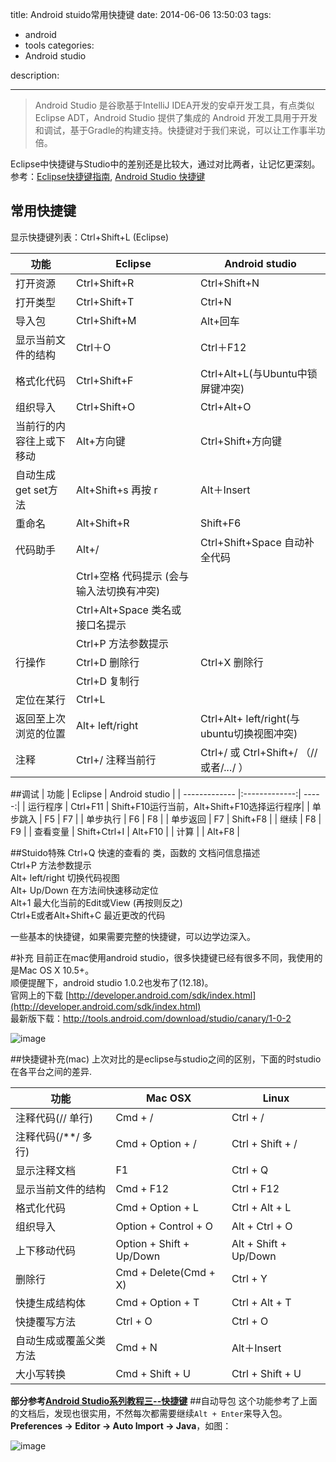 title: Android stuido常用快捷键
date: 2014-06-06 13:50:03
tags:
- android
- tools
categories:
- Android studio

description:
    
---
> Android Studio 是谷歌基于IntelliJ IDEA开发的安卓开发工具，有点类似 Eclipse ADT，Android Studio 提供了集成的 Android 开发工具用于开发和调试，基于Gradle的构建支持。快捷键对于我们来说，可以让工作事半功倍。  

Eclipse中快捷键与Studio中的差别还是比较大，通过对比两者，让记忆更深刻。  
参考：[Eclipse快捷键指南](http://baike.baidu.com/view/2287016.htm),
[Android Studio 快捷键](http://www.eoeandroid.com/forum.php?mod=viewthread&tid=276107)
## 常用快捷键
显示快捷键列表：Ctrl+Shift+L (Eclipse)  

功能 | Eclipse | Android studio
----|------|----
打开资源 | Ctrl+Shift+R  | Ctrl+Shift+N
打开类型 | Ctrl+Shift+T  | Ctrl+N
导入包 | Ctrl+Shift+M  | Alt+回车
显示当前文件的结构 | Ctrl＋O  | Ctrl＋F12
格式化代码 | Ctrl+Shift+F  | Ctrl+Alt+L(与Ubuntu中锁屏键冲突)
组织导入 | Ctrl+Shift+O  | Ctrl+Alt+O
当前行的内容往上或下移动 | Alt+方向键  | Ctrl+Shift+方向键
自动生成get set方法 | Alt+Shift+s 再按 r  | Alt＋Insert
重命名 | Alt+Shift+R | Shift+F6
代码助手 | Alt+/  | Ctrl+Shift+Space 自动补全代码
||Ctrl+空格 代码提示 (会与输入法切换有冲突)
||Ctrl+Alt+Space 类名或接口名提示
||Ctrl+P 方法参数提示
行操作 | Ctrl+D 删除行 | Ctrl+X 删除行
||Ctrl+D 复制行
定位在某行 | Ctrl+L | 
返回至上次浏览的位置 | Alt+ left/right   | Ctrl+Alt+ left/right(与ubuntu切换视图冲突)
注释 | Ctrl+/ 注释当前行  | Ctrl+/ 或 Ctrl+Shift+/ （// 或者/*...*/ ）

##调试
| 功能        | Eclipse          | Android studio  |
| ------------- |:-------------:| -----:|
| 运行程序     | Ctrl+F11 | Shift+F10运行当前，Alt+Shift+F10选择运行程序|
| 单步跳入     | F5      |   F7 |
| 单步执行 | F6      |    F8 |
| 单步返回     | F7      |   Shift+F8 |
| 继续 | F8      |    F9 |
| 查看变量      | Shift+Ctrl+I      |   Alt+F10 |
| 计算 |       |    Alt+F8 |

##Stuido特殊
Ctrl+Q    快速的查看的 类，函数的 文档问信息描述  
Ctrl+P 方法参数提示  
Alt+ left/right 切换代码视图  
Alt+ Up/Down 在方法间快速移动定位  
Alt+1 最大化当前的Edit或View (再按则反之)  
Ctrl+E或者Alt+Shift+C 最近更改的代码  

一些基本的快捷键，如果需要完整的快捷键，可以边学边深入。

#补充
目前正在mac使用android studio，很多快捷键已经有很多不同，我使用的是Mac OS X 10.5+。  
顺便提醒下，android studio 1.0.2也发布了(12.18)。  
官网上的下载 [http://developer.android.com/sdk/index.html](http://developer.android.com/sdk/index.html)  
最新版下载：[http://tools.android.com/download/studio/canary/1-0-2
](http://tools.android.com/download/studio/canary/1-0-2
)

![image](http://pic.yupoo.com/yeungeek/Ejh26v9O/medish.jpg)

##快捷键补充(mac) 
上次对比的是eclipse与studio之间的区别，下面的时studio在各平台之间的差异. 

功能 | Mac OSX | Linux
----|------|----
注释代码(// 单行) | Cmd + /  | Ctrl + /
注释代码(/**/ 多行) | Cmd + Option + /  | Ctrl + Shift + /
显示注释文档|F1|Ctrl + Q
显示当前文件的结构|Cmd + F12| Ctrl + F12
格式化代码|Cmd + Option + L|Ctrl + Alt + L
组织导入|Option + Control + O|Alt + Ctrl + O
上下移动代码|Option + Shift + Up/Down|Alt + Shift + Up/Down
删除行|Cmd + Delete(Cmd + X)|Ctrl + Y
快捷生成结构体|Cmd + Option + T	|Ctrl + Alt + T
快捷覆写方法|	Ctrl + O	|Ctrl + O
自动生成或覆盖父类方法|Cmd + N|Alt＋Insert
大小写转换	|Cmd + Shift + U	|Ctrl + Shift + U

**部分参考[Android Studio系列教程三--快捷键](http://stormzhang.com/devtools/2014/12/09/android-studio-tutorial3/)**
##自动导包
这个功能参考了上面的文档后，发现也很实用，不然每次都需要继续`Alt + Enter`来导入包。  
**Preferences -> Editor -> Auto Import -> Java**，如图：

![image](http://pic.yupoo.com/yeungeek/EjhcrkHo/medish.jpg)



